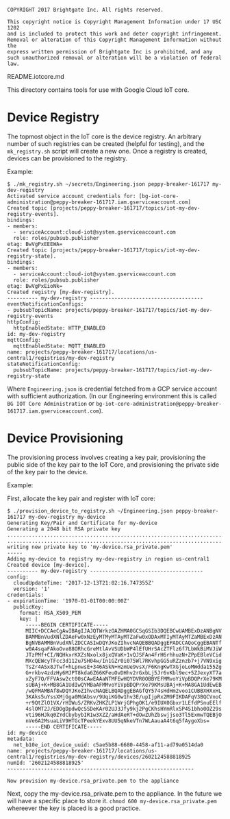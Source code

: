 ```
COPYRIGHT 2017 Brightgate Inc. All rights reserved.

This copyright notice is Copyright Management Information under 17 USC 1202
and is included to protect this work and deter copyright infringement.
Removal or alteration of this Copyright Management Information without the
express written permission of Brightgate Inc is prohibited, and any
such unauthorized removal or alteration will be a violation of federal law.
```

README.iotcore.md

This directory contains tools for use with Google Cloud IoT core.

# Device Registry

The topmost object in the IoT core is the device registry.  An arbitrary number
of such registries can be created (helpful for testing), and the
`mk_registry.sh` script will create a new one.  Once a registry is created,
devices can be provisioned to the registry.

Example:

```shell
$ ./mk_registry.sh ~/secrets/Engineering.json peppy-breaker-161717 my-dev-registry
Activated service account credentials for: [bg-iot-core-administration@peppy-breaker-161717.iam.gserviceaccount.com]
Created topic [projects/peppy-breaker-161717/topics/iot-my-dev-registry-events].
bindings:
- members:
  - serviceAccount:cloud-iot@system.gserviceaccount.com
  role: roles/pubsub.publisher
etag: BwVgPxEEEWA=
Created topic [projects/peppy-breaker-161717/topics/iot-my-dev-registry-state].
bindings:
- members:
  - serviceAccount:cloud-iot@system.gserviceaccount.com
  role: roles/pubsub.publisher
etag: BwVgPxEioNk=
Created registry [my-dev-registry].
---------- my-dev-registry -------------------------------------
eventNotificationConfigs:
- pubsubTopicName: projects/peppy-breaker-161717/topics/iot-my-dev-registry-events
httpConfig:
  httpEnabledState: HTTP_ENABLED
id: my-dev-registry
mqttConfig:
  mqttEnabledState: MQTT_ENABLED
name: projects/peppy-breaker-161717/locations/us-central1/registries/my-dev-registry
stateNotificationConfig:
  pubsubTopicName: projects/peppy-breaker-161717/topics/iot-my-dev-registry-state
```

Where `Engineering.json` is credential fetched from a GCP service account with
sufficient authorization.  (In our Engineering environment this is called
`BG IOT Core Administration` or `bg-iot-core-administration@peppy-breaker-161717.iam.gserviceaccount.com`).

# Device Provisioning

The provisioning process involves creating a key pair, provisioning the public
side of the key pair to the IoT Core, and provisioning the private side of the
key pair to the device.

Example:

First, allocate the key pair and register with IoT core:

```shell
$ ./provision_device_to_registry.sh ~/Engineering.json peppy-breaker-161717 my-dev-registry my-device
Generating Key/Pair and Certificate for my-device
Generating a 2048 bit RSA private key
..........................................................................+++
...............................................................................+++
writing new private key to 'my-device.rsa_private.pem'
-----
Adding my-device to registry my-dev-registry in region us-central1
Created device [my-device].
---------- my-dev-registry -------------------------------------
config:
  cloudUpdateTime: '2017-12-13T21:02:16.747355Z'
  version: '1'
credentials:
- expirationTime: '1970-01-01T00:00:00Z'
  publicKey:
    format: RSA_X509_PEM
    key: |
      -----BEGIN CERTIFICATE-----
      MIIC+DCCAeCgAwIBAgIJAJQTWrkzOAZHMA0GCSqGSIb3DQEBCwUAMBExDzANBgNV
      BAMMBnVudXNlZDAeFw0xNzEyMTMyMTAyMTZaFw0xODAxMTIyMTAyMTZaMBExDzAN
      BgNVBAMMBnVudXNlZDCCASIwDQYJKoZIhvcNAQEBBQADggEPADCCAQoCggEBANTf
      w0A4sqaFAkoOve88ORhcGreMtlAvVSUDbWP4lEfUHrSAcZTFlz6f7LbWkBiMVJiW
      JTzPMf+CI/NQHkxrKXZsNxolx8jxQVaK+1vQJSFAn4FrH6rhhuzN+ZPpEBleVCid
      MXcQEWcyTFcc3d112u7SH04w/In1GZr0i075Wl7RKvhpGG5uRZznzb7+j7VN9xig
      TsZr4ASx8JTwf+hLpnwsE+346ASkN+HzmUe9vsX/F6KngKwTXGjoLoMWdda155Zg
      G+rkbv4zdzHy6MJPT8kda6Z66KFeuOvDHhv2rGxbLj5Jr6vKbl9ec+5ZJexyXT7a
      xZyF7Q/FFVAsw2ct00sCAwEAAaNTMFEwHQYDVR0OBBYEFMMvoYiVpBDQPrXe79KM
      sUBAj+K+MB8GA1UdIwQYMBaAFMMvoYiVpBDQPrXe79KMsUBAj+K+MA8GA1UdEwEB
      /wQFMAMBAf8wDQYJKoZIhvcNAQELBQADggEBAGfQY574sHdHm2voo1CUBBXHXxHL
      3KAks5uYssXMjGga0MdAbsv/9UqiKG0w1hv3E/upIjpRx2M9FIKDAFqV3BQCVnoC
      +r9QtZlO1VX/rHIWuS/ZRKvZHKZLP1WrjGPhgOK1/e9IUX0Gbxr1LEfdPSnuEElf
      4slOMT2J/EDOgDpdwQcSSDeKAr02UJ3Jfy9kj2PgCKhsHYmRlxSP4S1bho0OZ29s
      vti96HJkq0ZYdCbybybIR1w3XZZ/aHdAeRT+dOwZUhZbswjjso3Tl5ExmwTQEBjO
      nVe6A2MsuaLiV9HTGcTPeekYExv8UU5qNkeVTn7WLAauaA4t6q5fAygoXbs=
      -----END CERTIFICATE-----
id: my-device
metadata:
  net_b10e_iot_device_uuid: c5ae5b88-6680-4458-af11-ad79a0514da0
name: projects/peppy-breaker-161717/locations/us-central1/registries/my-dev-registry/devices/2602124588818925
numId: '2602124588818925'
-------------------------------------------------------------

Now provision my-device.rsa_private.pem to the appliance
```

Next, copy the my-device.rsa_private.pem to the appliance.  In the future we will have
a specific place to store it.  `chmod 600 my-device.rsa_private.pem` whereever the key is
placed is a good practice.

